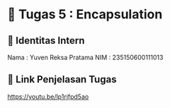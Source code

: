 # 📁 Tugas 5 : Encapsulation

## 👤 Identitas Intern
Nama : Yuven Reksa Pratama
NIM  : 235150600111013

## 🔗 Link Penjelasan Tugas

https://youtu.be/lp1rjfpd5ao

